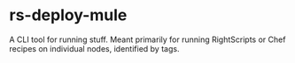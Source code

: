 rs-deploy-mule
====
A CLI tool for running stuff.  Meant primarily for running RightScripts or Chef recipes on individual nodes, identified by tags.
